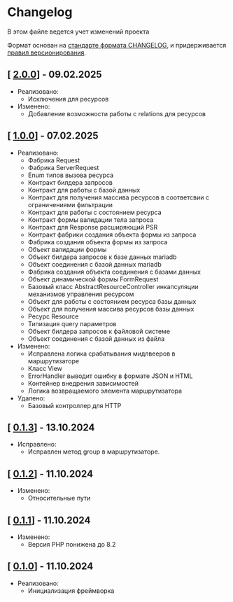 
# Changelog

В этом файле ведется учет изменений проекта

Формат основан на [стандарте формата CHANGELOG](https://keepachangelog.com/en/1.0.0/),
и придерживается [правил версионирования](https://semver.org/spec/v2.0.0.html).

## [ [2.0.0](https://github.com/ko-narsky/framework-new/releases/tag/2.0.0)] - 09.02.2025

- Реализовано:
  - Исключения для ресурсов
- Изменено:
  - Добавление возможности работы с relations для ресурсов

## [ [1.0.0](https://github.com/ko-narsky/framework-new/releases/tag/1.0.0)] - 07.02.2025

- Реализовано:
  - Фабрика Request
  - Фабрика ServerRequest
  - Enum типов вызова ресурса
  - Контракт билдера запросов 
  - Контракт для работы с базой данных
  - Контракт для получения массива ресурсов в соответсвии с ограничениями фильтрации
  - Контракт для работы с состоянием ресурса
  - Контракт формы валидации тела запроса
  - Контракт для Response расширяющий PSR
  - Контракт фабрики создания объекта формы из запроса
  - Фабрика создания объекта формы из запроса
  - Объект валидации формы
  - Объект билдера запросов к базе данных mariadb
  - Объект соединения с базой данных mariadb
  - Фабрика создания объекта соединения с базами данных
  - Объект динамической формы FormRequest
  - Базовый класс AbstractResourceController инкапсуляции механизмов управления ресурсом
  - Объект для работы с состоянием ресурса базы данных
  - Объект для получения массива ресурсов базы данных
  - Ресурс Resource
  - Типизация query параметров
  - Объект билдера запросов к файловой системе
  - Объект соединения с базой данных из файла
- Изменено:
  - Исправлена логика срабатывания мидлвееров в маршрутизаторе
  - Класс View
  - ErrorHandler выводит ошибку в формате JSON и HTML
  - Контейнер внедрения зависимостей
  - Логика возвращаемого элемента маршрутизатора
- Удалено:
  - Базовый контроллер для HTTP

## [ [0.1.3](https://github.com/ko-narsky/framework-new/releases/tag/0.1.3)] - 13.10.2024

- Исправлено:
  - Исправлен метод group в маршрутизаторе.

## [ [0.1.2](https://github.com/ko-narsky/framework-new/releases/tag/0.1.2)] - 11.10.2024

- Изменено:
  - Относительные пути

## [ [0.1.1](https://github.com/ko-narsky/framework-new/releases/tag/0.1.1)] - 11.10.2024

- Изменено:
  - Версия PHP понижена до 8.2

## [ [0.1.0](https://github.com/ko-narsky/framework-new/releases/tag/0.1.0)] - 11.10.2024

- Реализовано:
    - Инициализация фреймворка